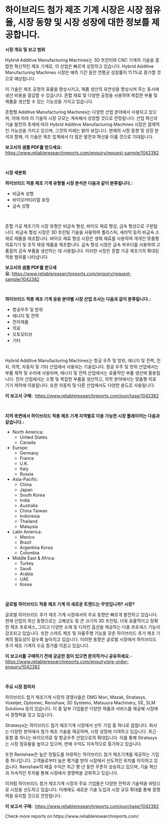 <p><h1>하이브리드 첨가 제조 기계 시장은 시장 점유율, 시장 동향 및 시장 성장에 대한 정보를 제공합니다.</h1></p><p><strong>시장 개요 및 보고 범위</strong></p>
<p><p>Hybrid Additive Manufacturing Machines는 3D 프린터와 CNC 기계의 기술을 결합한 혁신적인 제조 기계로, 이 산업은 빠르게 성장하고 있습니다. Hybrid Additive Manufacturing Machines 시장은 예측 기간 동안 연평균 성장률이 11.1%로 증가할 것으로 예상됩니다.</p><p>이 기술은 제조 공정의 효율을 향상시키고, 제품 생산의 유연성을 향상시켜 주는 동시에 생산 비용을 절감할 수 있습니다. 혼합 재료 및 다양한 공정을 사용하여 복잡한 부품 및 제품을 생산할 수 있는 기능성을 가지고 있습니다.</p><p>혼합형 Additive Manufacturing Machines는 다양한 산업 분야에서 사용되고 있으며, 이에 따라 이 기술의 시장 규모는 계속해서 성장할 것으로 전망됩니다. 산업 혁신과 기술 발전의 추세에 따라 Hybrid Additive Manufacturing Machines 시장은 잠재적인 가능성을 가지고 있으며, 그것의 미래는 밝아 보입니다. 현재의 시장 동향 및 성장 분석과 함께, 이 기술은 제조 업계에서 더 많은 발전과 혁신을 이룰 것으로 기대됩니다.</p></p>
<p><strong>보고서의 샘플 PDF를 받으세요:</strong> <a href="https://www.reliableresearchreports.com/enquiry/request-sample/1042382">https://www.reliableresearchreports.com/enquiry/request-sample/1042382</a></p>
<p>&nbsp;</p>
<p><strong>시장 세분화</strong></p>
<p><strong>하이브리드 적층 제조 기계 유형별 시장 분석은 다음과 같이 분류됩니다.:</strong></p>
<p><ul><li>비금속 성형</li><li>바이오머티리얼 포밍</li><li>금속 성형</li></ul></p>
<p>&nbsp;</p>
<p><p>혼합 가공 제조기의 시장 유형은 비금속 형성, 바이오 재료 형성, 금속 형성으로 구분됩니다. 비금속 형성 시장은 3D 프린팅 기술을 사용하여 플라스틱, 세라믹 등의 비금속 소재로 제품을 제조합니다. 바이오 재료 형성 시장은 생체 재료를 사용하여 개개인 맞춤형 의료기기 및 조직 재생 제품을 제조합니다. 금속 형성 시장은 금속 파우더를 사용하여 고품질의 금속 부품을 생산하는 데 사용됩니다. 이러한 시장은 혼합 가공 제조기의 확대된 적용 범위를 나타냅니다.</p></p>
<p><strong>보고서의 샘플 PDF를 받으세요:</strong>&nbsp;<a href="https://www.reliableresearchreports.com/enquiry/request-sample/1042382">https://www.reliableresearchreports.com/enquiry/request-sample/1042382</a></p>
<p>&nbsp;</p>
<p><strong> 하이브리드 적층 제조 기계 응용 분야별 시장 산업 조사는 다음과 같이 분류됩니다.:</strong></p>
<p><ul><li>항공우주 및 방위</li><li>에너지 및 전력</li><li>전자제품</li><li>의료</li><li>오토모티브</li><li>기타</li></ul></p>
<p>&nbsp;</p>
<p><p>Hybrid Additive Manufacturing Machines는 항공 우주 및 방위, 에너지 및 전력, 전자, 의학, 자동차 및 기타 산업에서 사용되는 기술입니다. 항공 우주 및 방위 산업에서는 부품 제작 및 수리에 사용되며, 에너지 및 전력 산업에서는 효율적인 부품 생산에 활용됩니다. 전자 산업에서는 소형 및 복잡한 부품을 생산하고, 의학 분야에서는 맞춤형 의료 기기 제작에 이용됩니다. 또한 자동차 및 다른 산업에서도 다양한 용도로 사용됩니다.</p></p>
<p><strong>이 보고서 구매:</strong>&nbsp; <a href="https://www.reliableresearchreports.com/purchase/1042382">https://www.reliableresearchreports.com/purchase/1042382</a></p>
<p>&nbsp;</p>
<p><strong>지역 측면에서 하이브리드 적층 제조 기계 지역별로 이용 가능한 시장 플레이어는 다음과 같습니다.:</strong></p>
<p><ul>
    <li>
        North America:
        <ul>
            <li>United States</li>
            <li>Canada</li>
        </ul>
    </li>
    <li>
        Europe:
        <ul>
            <li>Germany</li>
            <li>France</li>
            <li>U.K.</li>
            <li>Italy</li>
            <li>Russia</li>
        </ul>
    </li>
    <li>
        Asia-Pacific:
        <ul>
            <li>China</li>
            <li>Japan</li>
            <li>South Korea</li>
            <li>India</li>
            <li>Australia</li>
            <li>China Taiwan</li>
            <li>Indonesia</li>
            <li>Thailand</li>
            <li>Malaysia</li>
        </ul>
    </li>
    <li>
        Latin America:
        <ul>
            <li>Mexico</li>
            <li>Brazil</li>
            <li>Argentina Korea</li>
            <li>Colombia</li>
        </ul>
    </li>
    <li>
        Middle East & Africa:
        <ul>
            <li>Turkey</li>
            <li>Saudi</li>
            <li>Arabia</li>
            <li>UAE</li>
            <li>Korea</li>
        </ul>
    </li>
    </ul></p>
<p>&nbsp;</p>
<p><strong>글로벌 하이브리드 적층 제조 기계 의 새로운 트렌드는 무엇입니까? 시장?</strong></p>
<p><p>글로벌 하이브리드 추가 제조 기계 시장에서의 주요 동향은 빠르게 발전하고 있습니다. 현재 산업의 최신 동향으로는 고해상도 및 큰 크기의 3D 프린팅, 더욱 효율적이고 정확한 제조 프로세스, 그리고 다양한 소재 및 디자인 옵션을 제공하는 다중 프로세스 기능이 강조되고 있습니다. 또한 스마트 제조 및 자율주행 기능을 갖춘 하이브리드 추가 제조 기계의 필요성이 갈수록 높아지고 있습니다. 이러한 동향은 글로벌 시장에서 하이브리드 추가 제조 기계의 수요 증가를 이끌고 있습니다.</p></p>
<p><strong>이 보고서를 구매하기 전에 궁금한 점이 있으면 문의하거나 공유하세요.</strong>- <a href="https://www.reliableresearchreports.com/enquiry/pre-order-enquiry/1042382">https://www.reliableresearchreports.com/enquiry/pre-order-enquiry/1042382</a></p>
<p>&nbsp;</p>
<p><strong>주요 시장 참여자</strong></p>
<p><p>하이브리드 첨가 제조기계 시장의 경쟁사들은 DMG Mori, Mazak, Stratasys, Voxeljet, Optomec, Renishaw, 3D Systems, Matsuura Machinery, GE, SLM Solutions 등이 있습니다. 이 중 일부 기업들은 다양한 제품과 서비스를 제공해 시장에서 경쟁력을 갖고 있습니다.</p><p>Stratasys는 하이브리드 첨가 제조기계 시장에서 선두 기업 중 하나로 꼽힙니다. 회사는 다양한 분야에서 첨가 제조 기술을 제공하며, 시장 성장에 기여하고 있습니다. 최근 동향 중 하나는 바이오의료 및 항공우주 산업으로의 확대입니다. 이를 통해 Stratasys는 시장 점유율을 높이고 있으며, 판매 수익도 지속적으로 증가하고 있습니다.</p><p>또한 Renishaw은 높은 정밀도를 자랑하는 하이브리드 첨가 제조기계를 제공하는 기업 중 하나입니다. 고객들로부터 높은 평가를 받아 시장에서 선도적인 위치를 차지하고 있습니다. Renishaw의 매출 수익은 최근 몇 년 동안 꾸준히 상승하고 있으며, 기술 혁신과 지속적인 투자를 통해 시장에서 경쟁력을 강화하고 있습니다.</p><p>이처럼 하이브리드 첨가 제조기계 시장의 주요 기업들은 다양한 전략과 기술력을 바탕으로 시장을 선도하고 있습니다. 미래에도 새로운 기술 도입과 시장 규모 확대를 통해 경쟁력을 유지할 것으로 전망됩니다.</p></p>
<p><strong>이 보고서 구매:</strong>&nbsp;&nbsp;<a href="https://www.reliableresearchreports.com/purchase/1042382">https://www.reliableresearchreports.com/purchase/1042382</a></p>
<p>Check more reports on https://www.reliableresearchreports.com/</p>
